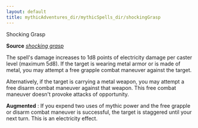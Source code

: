 ```yaml
---
layout: default
title: mythicAdventures_dir/mythicSpells_dir/shockingGrasp
---
```

Shocking Grasp

**Source** [_shocking grasp_](../spells_dir/shockingGrasp#_shocking-grasp)

The spell's damage increases to 1d8 points of electricity damage per caster level (maximum 5d8). If the target is wearing metal armor or is made of metal, you may attempt a free grapple combat maneuver against the target.

Alternatively, if the target is carrying a metal weapon, you may attempt a free disarm combat maneuver against that weapon. This free combat maneuver doesn't provoke attacks of opportunity.

**Augmented** : If you expend two uses of mythic power and the free grapple or disarm combat maneuver is successful, the target is staggered until your next turn. This is an electricity effect.

